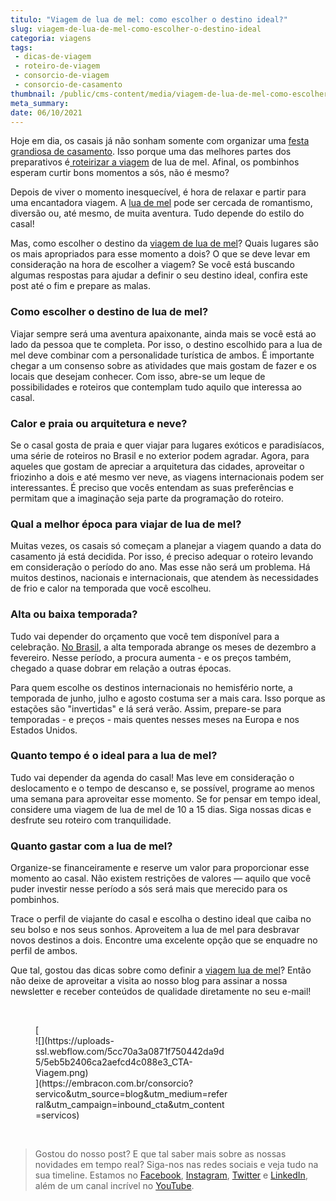 ```yaml
---
titulo: "Viagem de lua de mel: como escolher o destino ideal?"
slug: viagem-de-lua-de-mel-como-escolher-o-destino-ideal
categoria: viagens
tags:
 - dicas-de-viagem
 - roteiro-de-viagem
 - consorcio-de-viagem
 - consorcio-de-casamento
thumbnail: /public/cms-content/media/viagem-de-lua-de-mel-como-escolher-o-destino-ideal.jpeg
meta_summary: 
date: 06/10/2021
---
```

Hoje em dia, os casais já não sonham somente com organizar uma [festa grandiosa de casamento](https://www.embracon.com.br/blog/festa-de-casamento-grande-ou-pequena-como-escolher). Isso porque uma das melhores partes dos preparativos é[ roteirizar a viagem](https://www.embracon.com.br/blog/como-preparar-o-roteiro-de-viagem-romantica) de lua de mel. Afinal, os pombinhos esperam curtir bons momentos a sós, não é mesmo?

Depois de viver o momento inesquecível, é hora de relaxar e partir para uma encantadora viagem. A [lua de mel](https://www.embracon.com.br/blog/5-melhores-destinos-para-visitar-na-sua-lua-de-mel) pode ser cercada de romantismo, diversão ou, até mesmo, de muita aventura. Tudo depende do estilo do casal!

Mas, como escolher o destino da [viagem de lua de mel](https://www.embracon.com.br/blog/lua-de-mel-sem-cliches-4-destinos-alternativos-para-o-casal)? Quais lugares são os mais apropriados para esse momento a dois? O que se deve levar em consideração na hora de escolher a viagem? Se você está buscando algumas respostas para ajudar a definir o seu destino ideal, confira este post até o fim e prepare as malas.

### Como escolher o destino de lua de mel?

Viajar sempre será uma aventura apaixonante, ainda mais se você está ao lado da pessoa que te completa. Por isso, o destino escolhido para a lua de mel deve combinar com a personalidade turística de ambos. É importante chegar a um consenso sobre as atividades que mais gostam de fazer e os locais que desejam conhecer. Com isso, abre-se um leque de possibilidades e roteiros que contemplam tudo aquilo que interessa ao casal.

### Calor e praia ou arquitetura e neve?

Se o casal gosta de praia e quer viajar para lugares exóticos e paradisíacos, uma série de roteiros no Brasil e no exterior podem agradar. Agora, para aqueles que gostam de apreciar a arquitetura das cidades, aproveitar o friozinho a dois e até mesmo ver neve, as viagens internacionais podem ser interessantes. É preciso que vocês entendam as suas preferências e permitam que a imaginação seja parte da programação do roteiro.

### Qual a melhor época para viajar de lua de mel?

Muitas vezes, os casais só começam a planejar a viagem quando a data do casamento já está decidida. Por isso, é preciso adequar o roteiro levando em consideração o período do ano. Mas esse não será um problema. Há muitos destinos, nacionais e internacionais, que atendem às necessidades de frio e calor na temporada que você escolheu.

### Alta ou baixa temporada?

Tudo vai depender do orçamento que você tem disponível para a celebração. [No Brasil](https://www.embracon.com.br/blog/top-5-destinos-de-ferias-escolha-sua-proxima-viagem-pelo-brasil), a alta temporada abrange os meses de dezembro a fevereiro. Nesse período, a procura aumenta - e os preços também, chegado a quase dobrar em relação a outras épocas.

Para quem escolhe os destinos internacionais no hemisfério norte, a temporada de junho, julho e agosto costuma ser a mais cara. Isso porque as estações são "invertidas" e lá será verão. Assim, prepare-se para temporadas - e preços - mais quentes nesses meses na Europa e nos Estados Unidos.

### Quanto tempo é o ideal para a lua de mel?

Tudo vai depender da agenda do casal! Mas leve em consideração o deslocamento e o tempo de descanso e, se possível, programe ao menos uma semana para aproveitar esse momento. Se for pensar em tempo ideal, considere uma viagem de lua de mel de 10 a 15 dias. Siga nossas dicas e desfrute seu roteiro com tranquilidade.

### Quanto gastar com a lua de mel?

Organize-se financeiramente e reserve um valor para proporcionar esse momento ao casal. Não existem restrições de valores — aquilo que você puder investir nesse período a sós será mais que merecido para os pombinhos.

Trace o perfil de viajante do casal e escolha o destino ideal que caiba no seu bolso e nos seus sonhos. Aproveitem a lua de mel para desbravar novos destinos a dois. Encontre uma excelente opção que se enquadre no perfil de ambos.

Que tal, gostou das dicas sobre como definir a [viagem lua de mel](https://www.youtube.com/watch?v=-FO8uWuI4xY)? Então não deixe de aproveitar a visita ao nosso blog para assinar a nossa newsletter e receber conteúdos de qualidade diretamente no seu e-mail!

‍

<figure class="w-richtext-figure-type-image w-richtext-align-center" style="max-width:310px">[<div>![](https://uploads-ssl.webflow.com/5cc70a3a0871f750442da9d5/5eb5b2406ca2aefcd4c088e3_CTA-Viagem.png)</div>](https://embracon.com.br/consorcio?servico&utm_source=blog&utm_medium=referral&utm_campaign=inbound_cta&utm_content=servicos)</figure>‍

> Gostou do nosso post? E que tal saber mais sobre as nossas novidades em tempo real? Siga-nos nas redes sociais e veja tudo na sua timeline. Estamos no [Facebook](https://www.facebook.com/embracon/), [Instagram](https://www.instagram.com/embraconoficial/), [Twitter](https://twitter.com/embracon) e [LinkedIn](https://www.linkedin.com/company/1018875/), além de um canal incrível no [YouTube](https://www.youtube.com/channel/UCL-Y0mv9zc73Iek48NLUBzQ).
